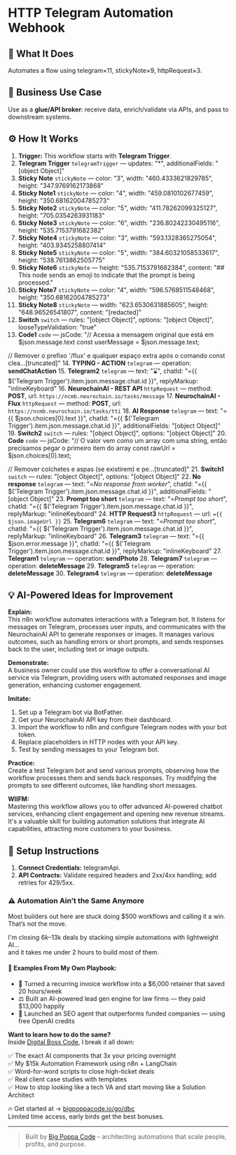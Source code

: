# HTTP Telegram Automation Webhook
  ## 🚀 What It Does
  Automates a flow using telegram×11, stickyNote×9, httpRequest×3.
  
  ## 💼 Business Use Case
  Use as a **glue/API broker**: receive data, enrich/validate via APIs, and pass to downstream systems.
  
  ## ⚙️ How It Works
  1. **Trigger:** This workflow starts with **Telegram Trigger**.
  2. **Telegram Trigger** `telegramTrigger` — updates: "*", additionalFields: "[object Object]"
3. **Sticky Note** `stickyNote` — color: "3", width: "460.4333621829785", height: "347.9769162173868"
4. **Sticky Note1** `stickyNote` — color: "4", width: "459.0810102677459", height: "350.68162004785273"
5. **Sticky Note2** `stickyNote` — color: "5", width: "411.78262099325127", height: "705.0354263931183"
6. **Sticky Note3** `stickyNote` — color: "6", width: "236.80242230495116", height: "535.7153791682382"
7. **Sticky Note4** `stickyNote` — color: "3", width: "593.1328365275054", height: "403.9345258807414"
8. **Sticky Note5** `stickyNote` — color: "5", width: "384.60321058533617", height: "538.7613862505775"
9. **Sticky Note6** `stickyNote` — height: "535.7153791682384", content: "## This node sends an emoji to indicate that the prompt is being processed."
10. **Sticky Note7** `stickyNote` — color: "4", width: "596.5768511548468", height: "350.68162004785273"
11. **Sticky Note8** `stickyNote` — width: "623.6530631885605", height: "648.96526541807", content: "[redacted]"
12. **Switch** `switch` — rules: "[object Object]", options: "[object Object]", looseTypeValidation: "true"
13. **Code1** `code` — jsCode: "// Acessa a mensagem original que está em $json.message.text
const userMessage = $json.message.text;

// Remover o prefixo '/flux' e qualquer espaço extra após o comando
const clea…[truncated]"
14. **TYPING - ACTION** `telegram` — operation: **sendChatAction**
15. **Telegram2** `telegram` — text: "⌛", chatId: "={{ $('Telegram Trigger').item.json.message.chat.id }}", replyMarkup: "inlineKeyboard"
16. **NeurochainAI - REST API** `httpRequest` — method: **POST**, url: `https://ncmb.neurochain.io/tasks/message`
17. **NeurochainAI - Flux** `httpRequest` — method: **POST**, url: `https://ncmb.neurochain.io/tasks/tti`
18. **AI Response** `telegram` — text: "={{ $json.choices[0].text }}", chatId: "={{ $('Telegram Trigger').item.json.message.chat.id }}", additionalFields: "[object Object]"
19. **Switch2** `switch` — rules: "[object Object]", options: "[object Object]"
20. **Code** `code` — jsCode: "// O valor vem como um array com uma string, então precisamos pegar o primeiro item do array
const rawUrl = $json.choices[0].text;

// Remover colchetes e aspas (se existirem) e pe…[truncated]"
21. **Switch1** `switch` — rules: "[object Object]", options: "[object Object]"
22. **No response** `telegram` — text: "=*No response from worker*", chatId: "={{ $('Telegram Trigger').item.json.message.chat.id }}", additionalFields: "[object Object]"
23. **Prompt too short** `telegram` — text: "=*Prompt too short*", chatId: "={{ $('Telegram Trigger').item.json.message.chat.id }}", replyMarkup: "inlineKeyboard"
24. **HTTP Request3** `httpRequest` — url: `={{ $json.imageUrl }}`
25. **Telegram6** `telegram` — text: "=*Prompt too short*", chatId: "={{ $('Telegram Trigger').item.json.message.chat.id }}", replyMarkup: "inlineKeyboard"
26. **Telegram3** `telegram` — text: "={{ $json.error.message }}", chatId: "={{ $('Telegram Trigger').item.json.message.chat.id }}", replyMarkup: "inlineKeyboard"
27. **Telegram1** `telegram` — operation: **sendPhoto**
28. **Telegram7** `telegram` — operation: **deleteMessage**
29. **Telegram5** `telegram` — operation: **deleteMessage**
30. **Telegram4** `telegram` — operation: **deleteMessage**
  
  ## 💡 AI-Powered Ideas for Improvement
  **Explain:**  
This n8n workflow automates interactions with a Telegram bot. It listens for messages on Telegram, processes user inputs, and communicates with the NeurochainAI API to generate responses or images. It manages various outcomes, such as handling errors or short prompts, and sends responses back to the user, including text or image outputs.

**Demonstrate:**  
A business owner could use this workflow to offer a conversational AI service via Telegram, providing users with automated responses and image generation, enhancing customer engagement.

**Imitate:**  
1. Set up a Telegram bot via BotFather.
2. Get your NeurochainAI API key from their dashboard.
3. Import the workflow to n8n and configure Telegram nodes with your bot token.
4. Replace placeholders in HTTP nodes with your API key.
5. Test by sending messages to your Telegram bot.

**Practice:**  
Create a test Telegram bot and send various prompts, observing how the workflow processes them and sends back responses. Try modifying the prompts to see different outcomes, like handling short messages.

**WIIFM:**  
Mastering this workflow allows you to offer advanced AI-powered chatbot services, enhancing client engagement and opening new revenue streams. It's a valuable skill for building automation solutions that integrate AI capabilities, attracting more customers to your business.
  
  ## 🔧 Setup Instructions
  1. **Connect Credentials:** telegramApi.
2. **API Contracts:** Validate required headers and 2xx/4xx handling; add retries for 429/5xx.
  
### ⚠️ Automation Ain’t the Same Anymore

Most builders out here are stuck doing $500 workflows and calling it a win.  
That’s not the move.  

I'm closing $6k–$13k deals by stacking simple automations with lightweight AI...  
and it takes me under 2 hours to build most of them.

#### 🧠 Examples From My Own Playbook:
- 🔁 Turned a recurring invoice workflow into a $6,000 retainer that saved 20 hours/week  
- ⚖️ Built an AI-powered lead gen engine for law firms — they paid $13,000 happily  
- 🚀 Launched an SEO agent that outperforms funded companies — using free OpenAI credits  

**Want to learn how to do the same?**  
Inside [Digital Boss Code](https://bigpoppacode.io/go/dbc), I break it all down:

✅ The exact AI components that 3x your pricing overnight  
✅ My $15k Automation Framework using n8n + LangChain  
✅ Word-for-word scripts to close high-ticket deals  
✅ Real client case studies with templates  
✅ How to stop looking like a tech VA and start moving like a Solution Architect  

🔥 Get started at → [bigpoppacode.io/go/dbc](https://bigpoppacode.io/go/dbc)  
Limited time access, early birds get the best bonuses.

---
> Built by [Big Poppa Code](https://bigpoppacode.io) – architecting automations that scale people, profits, and purpose.
  